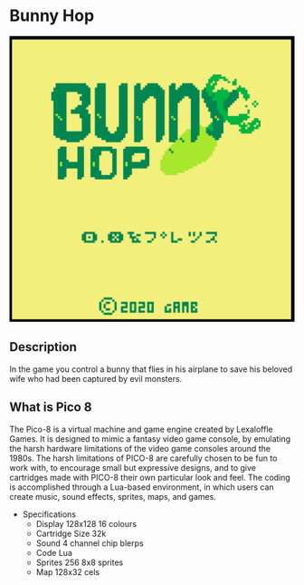 # Bunny Hop

![menu](imgs/menu.png)

## Description

In the game you control a bunny that flies in his airplane to save his beloved wife who had been captured by evil monsters.

## What is Pico 8

The Pico-8 is a virtual machine and game engine created by Lexaloffle Games. It is designed to mimic a fantasy video game console, by emulating the harsh hardware limitations of the video game consoles around the 1980s. The harsh limitations of PICO-8 are carefully chosen to be fun to work with, to encourage small but expressive designs, and to give cartridges made with PICO-8 their own particular look and feel. The coding is accomplished through a Lua-based environment, in which users can create music, sound effects, sprites, maps, and games.

- Specifications
  - Display		128x128 16 colours
  - Cartridge Size		32k
  - Sound		4 channel chip blerps
  - Code		Lua
  - Sprites		256 8x8 sprites
  - Map		128x32 cels
